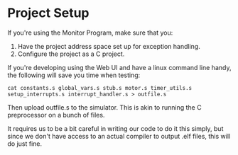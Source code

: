 # Project Setup 

If you're using the Monitor Program, make sure that you:
1. Have the project address space set up for exception handling.
2. Configure the project as a C project.

If you're developing using the Web UI and have a linux command line handy, the
following will save you time when testing:

`cat constants.s global_vars.s stub.s motor.s timer_utils.s setup_interrupts.s interrupt_handler.s > outfile.s`

Then upload outfile.s to the simulator. This is akin to running the C 
preprocessor on a bunch of files.

It requires us to be a bit careful in writing our code to do it this
simply, but since we don't have access to an actual compiler to 
output .elf files, this will do just fine.

